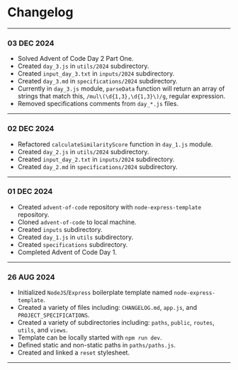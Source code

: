 # Changelog
---
### 03 DEC 2024
- Solved Advent of Code Day 2 Part One.
- Created `day_3.js` in `utils/2024` subdirectory.
- Created `input_day_3.txt` in `inputs/2024` subdirectory.
- Created `day_3.md` in `specifications/2024` subdirectory.
- Currently in `day_3.js` module, `parseData` function will return an array of strings that match this, `/mul\(\d{1,3},\d{1,3}\)/g`, regular expression.
- Removed specifications comments from `day_*.js` files.
---
### 02 DEC 2024
- Refactored `calculateSimilarityScore` function in `day_1.js` module.
- Created `day_2.js` in `utils/2024` subdirectory.
- Created `input_day_2.txt` in `inputs/2024` subdirectory.
- Created `day_2.md` in `specifications/2024` subdirectory.
---
### 01 DEC 2024
- Created `advent-of-code` repository with `node-express-template` repository.
- Cloned `advent-of-code` to local machine.
- Created `inputs` subdirectory.
- Created `day_1.js` in `utils` subdirectory.
- Created `specifications` subdirectory.
- Completed Advent of Code Day 1.
---
### 26 AUG 2024
- Initialized `NodeJS`/`Express` boilerplate template named `node-express-template`.
- Created a variety of files including: `CHANGELOG.md`, `app.js`, and `PROJECT_SPECIFICATIONS`.
- Created a variety of subdirectories including: `paths`, `public`, `routes`, `utils`, and `views`.
- Template can be locally started with `npm run dev`.
- Defined static and non-static paths in `paths/paths.js`.
- Created and linked a `reset` stylesheet.
---